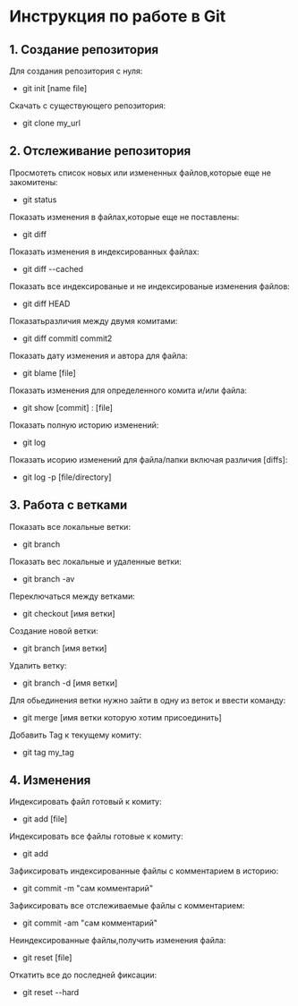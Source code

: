 # Инструкция по работе в Git

## 1. Создание репозитория

Для создания репозитория с нуля:

- git init [name file]

Скачать с существующего репозитория:

- git clone my_url

## 2. Отслеживание репозитория

Просмотеть список новых или измененных файлов,которые еще не закомитены:

- git status

Показать изменения в файлах,которые еще не поставлены:

- git diff

Показать изменения в индексированных файлах:

- git diff --cached

Показать все индексированые и не индексированые изменения файлов:

- git diff HEAD

Показатьразличия между двумя комитами:

- git diff commitl commit2

Показать дату изменения и автора для файла:

- git blame [file]

Показать изменения для определенного комита и/или файла:

- git show [commit] : [file]

Показать полную историю изменений:

- git log

Показать исорию изменений для файла/папки включая различия [diffs]:

- git log -p [file/directory]

## 3. Работа с ветками

Показать все локальные ветки:

- git branch

Показать вес локальные и удаленные ветки:

- git branch -av

Переключаться между ветками:

- git checkout [имя ветки]

Создание новой ветки:

- git branch [имя ветки]

Удалить ветку:

- git branch -d [имя ветки]

Для обьединения ветки нужно зайти в одну из веток и ввести команду:

- git merge [имя ветки которую хотим присоединить]

Добавить Tag к текущему комиту:

- git tag my_tag

## 4. Изменения

Индексировать файл готовый к комиту:

- git add [file]

Индексировать все файлы готовые к комиту:

- git add

Зафиксировать индексированные файлы с комментарием в историю:

- git commit -m "сам комментарий"

Зафиксировать все отслеживаемые файлы с комментарием:

- git commit -am "сам комментарий"

Неиндексированные файлы,получить изменения файла:

- git reset [file]

Откатить все до последней фиксации:

- git reset --hard


